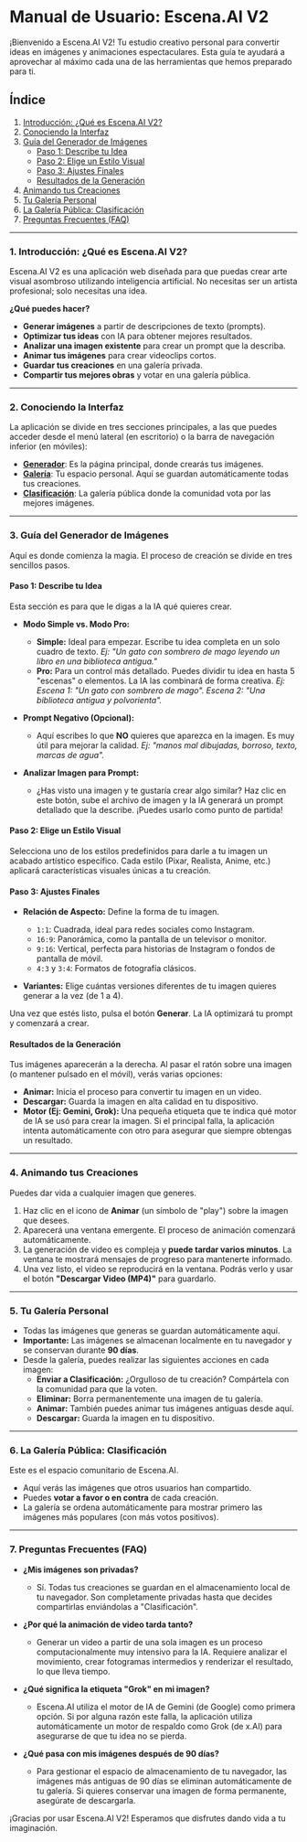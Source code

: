 # Manual de Usuario: Escena.AI V2

¡Bienvenido a Escena.AI V2! Tu estudio creativo personal para convertir ideas en imágenes y animaciones espectaculares. Esta guía te ayudará a aprovechar al máximo cada una de las herramientas que hemos preparado para ti.

## Índice

1.  [Introducción: ¿Qué es Escena.AI V2?](#1-introducción-qué-es-escenaai-v2)
2.  [Conociendo la Interfaz](#2-conociendo-la-interfaz)
3.  [Guía del Generador de Imágenes](#3-guía-del-generador-de-imágenes)
    *   [Paso 1: Describe tu Idea](#paso-1-describe-tu-idea)
    *   [Paso 2: Elige un Estilo Visual](#paso-2-elige-un-estilo-visual)
    *   [Paso 3: Ajustes Finales](#paso-3-ajustes-finales)
    *   [Resultados de la Generación](#resultados-de-la-generación)
4.  [Animando tus Creaciones](#4-animando-tus-creaciones)
5.  [Tu Galería Personal](#5-tu-galería-personal)
6.  [La Galería Pública: Clasificación](#6-la-galería-pública-clasificación)
7.  [Preguntas Frecuentes (FAQ)](#7-preguntas-frecuentes-faq)

---

### 1. Introducción: ¿Qué es Escena.AI V2?

Escena.AI V2 es una aplicación web diseñada para que puedas crear arte visual asombroso utilizando inteligencia artificial. No necesitas ser un artista profesional; solo necesitas una idea.

**¿Qué puedes hacer?**

*   **Generar imágenes** a partir de descripciones de texto (prompts).
*   **Optimizar tus ideas** con IA para obtener mejores resultados.
*   **Analizar una imagen existente** para crear un prompt que la describa.
*   **Animar tus imágenes** para crear videoclips cortos.
*   **Guardar tus creaciones** en una galería privada.
*   **Compartir tus mejores obras** y votar en una galería pública.

---

### 2. Conociendo la Interfaz

La aplicación se divide en tres secciones principales, a las que puedes acceder desde el menú lateral (en escritorio) o la barra de navegación inferior (en móviles):

*   **<ins>Generador</ins>**: Es la página principal, donde crearás tus imágenes.
*   **<ins>Galería</ins>**: Tu espacio personal. Aquí se guardan automáticamente todas tus creaciones.
*   **<ins>Clasificación</ins>**: La galería pública donde la comunidad vota por las mejores imágenes.

---

### 3. Guía del Generador de Imágenes

Aquí es donde comienza la magia. El proceso de creación se divide en tres sencillos pasos.

#### Paso 1: Describe tu Idea

Esta sección es para que le digas a la IA qué quieres crear.

*   **Modo Simple vs. Modo Pro:**
    *   **Simple:** Ideal para empezar. Escribe tu idea completa en un solo cuadro de texto. *Ej: "Un gato con sombrero de mago leyendo un libro en una biblioteca antigua."*
    *   **Pro:** Para un control más detallado. Puedes dividir tu idea en hasta 5 "escenas" o elementos. La IA las combinará de forma creativa. *Ej: Escena 1: "Un gato con sombrero de mago". Escena 2: "Una biblioteca antigua y polvorienta".*

*   **Prompt Negativo (Opcional):**
    *   Aquí escribes lo que **NO** quieres que aparezca en la imagen. Es muy útil para mejorar la calidad. *Ej: "manos mal dibujadas, borroso, texto, marcas de agua".*

*   **Analizar Imagen para Prompt:**
    *   ¿Has visto una imagen y te gustaría crear algo similar? Haz clic en este botón, sube el archivo de imagen y la IA generará un prompt detallado que la describe. ¡Puedes usarlo como punto de partida!

#### Paso 2: Elige un Estilo Visual

Selecciona uno de los estilos predefinidos para darle a tu imagen un acabado artístico específico. Cada estilo (Pixar, Realista, Anime, etc.) aplicará características visuales únicas a tu creación.

#### Paso 3: Ajustes Finales

*   **Relación de Aspecto:** Define la forma de tu imagen.
    *   `1:1`: Cuadrada, ideal para redes sociales como Instagram.
    *   `16:9`: Panorámica, como la pantalla de un televisor o monitor.
    *   `9:16`: Vertical, perfecta para historias de Instagram o fondos de pantalla de móvil.
    *   `4:3` y `3:4`: Formatos de fotografía clásicos.

*   **Variantes:** Elige cuántas versiones diferentes de tu imagen quieres generar a la vez (de 1 a 4).

Una vez que estés listo, pulsa el botón **Generar**. La IA optimizará tu prompt y comenzará a crear.

#### Resultados de la Generación

Tus imágenes aparecerán a la derecha. Al pasar el ratón sobre una imagen (o mantener pulsado en el móvil), verás varias opciones:

*   **Animar:** Inicia el proceso para convertir tu imagen en un video.
*   **Descargar:** Guarda la imagen en alta calidad en tu dispositivo.
*   **Motor (Ej: Gemini, Grok):** Una pequeña etiqueta que te indica qué motor de IA se usó para crear la imagen. Si el principal falla, la aplicación intenta automáticamente con otro para asegurar que siempre obtengas un resultado.

---

### 4. Animando tus Creaciones

Puedes dar vida a cualquier imagen que generes.

1.  Haz clic en el icono de **Animar** (un símbolo de "play") sobre la imagen que desees.
2.  Aparecerá una ventana emergente. El proceso de animación comenzará automáticamente.
3.  La generación de video es compleja y **puede tardar varios minutos**. La ventana te mostrará mensajes de progreso para mantenerte informado.
4.  Una vez listo, el video se reproducirá en la ventana. Podrás verlo y usar el botón **"Descargar Video (MP4)"** para guardarlo.

---

### 5. Tu Galería Personal

*   Todas las imágenes que generas se guardan automáticamente aquí.
*   **Importante:** Las imágenes se almacenan localmente en tu navegador y se conservan durante **90 días**.
*   Desde la galería, puedes realizar las siguientes acciones en cada imagen:
    *   **Enviar a Clasificación:** ¿Orgulloso de tu creación? Compártela con la comunidad para que la voten.
    *   **Eliminar:** Borra permanentemente una imagen de tu galería.
    *   **Animar:** También puedes animar tus imágenes antiguas desde aquí.
    *   **Descargar:** Guarda la imagen en tu dispositivo.

---

### 6. La Galería Pública: Clasificación

Este es el espacio comunitario de Escena.AI.

*   Aquí verás las imágenes que otros usuarios han compartido.
*   Puedes **votar a favor o en contra** de cada creación.
*   La galería se ordena automáticamente para mostrar primero las imágenes más populares (con más votos positivos).

---

### 7. Preguntas Frecuentes (FAQ)

*   **¿Mis imágenes son privadas?**
    *   Sí. Todas tus creaciones se guardan en el almacenamiento local de tu navegador. Son completamente privadas hasta que decides compartirlas enviándolas a "Clasificación".

*   **¿Por qué la animación de video tarda tanto?**
    *   Generar un video a partir de una sola imagen es un proceso computacionalmente muy intensivo para la IA. Requiere analizar el movimiento, crear fotogramas intermedios y renderizar el resultado, lo que lleva tiempo.

*   **¿Qué significa la etiqueta "Grok" en mi imagen?**
    *   Escena.AI utiliza el motor de IA de Gemini (de Google) como primera opción. Si por alguna razón este falla, la aplicación utiliza automáticamente un motor de respaldo como Grok (de x.AI) para asegurarse de que tu idea no se pierda.

*   **¿Qué pasa con mis imágenes después de 90 días?**
    *   Para gestionar el espacio de almacenamiento de tu navegador, las imágenes más antiguas de 90 días se eliminan automáticamente de tu galería. Si quieres conservar una imagen de forma permanente, asegúrate de descargarla.

¡Gracias por usar Escena.AI V2! Esperamos que disfrutes dando vida a tu imaginación.